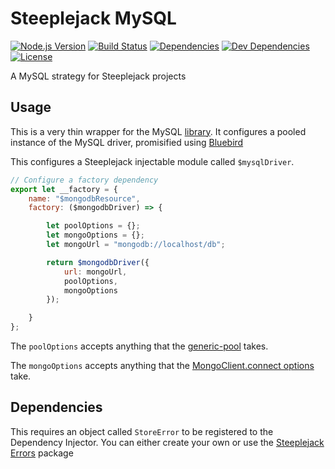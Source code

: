 # Steeplejack MySQL

[![Node.js Version][node-version-image]][node-version-url]
[![Build Status][travis-image]][travis-url]
[![Dependencies][dependencies-image]][dependencies-url]
[![Dev Dependencies][dev-dependencies-image]][dev-dependencies-url]
[![License][license-image]][license-url]

A MySQL strategy for Steeplejack projects

## Usage

This is a very thin wrapper for the MySQL
[library](https://github.com/felixge/node-mysql). It configures a pooled instance of the MySQL
driver, promisified using [Bluebird](http://bluebirdjs.com)

This configures a Steeplejack injectable module called `$mysqlDriver`.

```javascript
// Configure a factory dependency
export let __factory = {
    name: "$mongodbResource",
    factory: ($mongodbDriver) => {

        let poolOptions = {};
        let mongoOptions = {};
        let mongoUrl = "mongodb://localhost/db";

        return $mongodbDriver({
            url: mongoUrl,
            poolOptions,
            mongoOptions
        });

    }
};
```

The `poolOptions` accepts anything that the [generic-pool](https://github.com/coopernurse/node-pool#documentation)
takes.

The `mongoOptions` accepts anything that the
[MongoClient.connect options](http://mongodb.github.io/node-mongodb-native/2.1/api/MongoClient.html#.connect) take.

## Dependencies

This requires an object called `StoreError` to be registered to the Dependency Injector. You can either create your own
or use the [Steeplejack Errors](https://www.npmjs.com/package/steeplejack-errors) package


[node-version-image]: https://img.shields.io/badge/node.js-%3E%3D_0.10-brightgreen.svg?style=flat
[travis-image]: https://img.shields.io/travis/riggerthegeek/steeplejack-mysql.svg?style=flat
[dependencies-image]: http://img.shields.io/david/riggerthegeek/steeplejack-mysql.svg?style=flat
[dev-dependencies-image]: http://img.shields.io/david/dev/riggerthegeek/steeplejack-mysql.svg?style=flat
[license-image]: http://img.shields.io/:license-MIT-green.svg?style=flat

[node-version-url]: http://nodejs.org/download/
[travis-url]: https://travis-ci.org/riggerthegeek/steeplejack-mysql
[dependencies-url]: https://david-dm.org/riggerthegeek/steeplejack-mysql
[dev-dependencies-url]: https://david-dm.org/riggerthegeek/steeplejack-mysql#info=devDependencies&view=table
[license-url]: https://raw.githubusercontent.com/riggerthegeek/steeplejack-mysql/master/LICENSE
